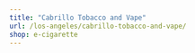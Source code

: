```yaml
---
title: "Cabrillo Tobacco and Vape"
url: /los-angeles/cabrillo-tobacco-and-vape/
shop: e-cigarette
---
```

